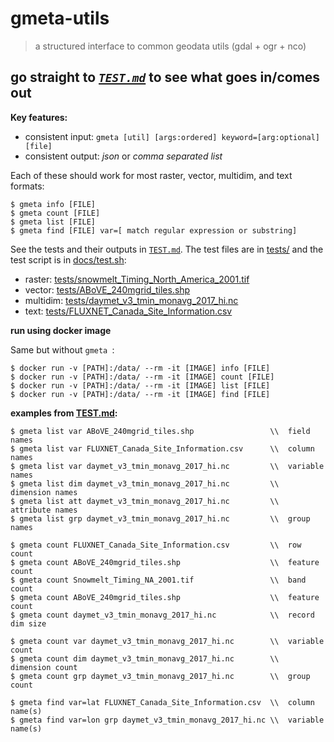 # gmeta-utils

>a structured interface to common geodata utils (gdal + ogr + nco)

## go straight to *[`TEST.md`](TEST.md)* to see what goes in/comes out

**Key features:**

* consistent input: `gmeta [util] [args:ordered] keyword=[arg:optional] [file]`
* consistent output: *json* or *comma separated list*

Each of these should work for most raster, vector, multidim, and text formats:

```shell
$ gmeta info [FILE]
$ gmeta count [FILE]
$ gmeta list [FILE]
$ gmeta find [FILE] var=[ match regular expression or substring]
```

See the tests and their outputs in [`TEST.md`](TEST.md). The test files are in [tests/](tests/) and the test script is in [docs/test.sh](docs/test.sh):

* raster: [tests/snowmelt_Timing_North_America_2001.tif](tests/snowmelt_Timing_North_America_2001.tif)
* vector: [tests/ABoVE_240mgrid_tiles.shp](tests/ABoVE_240mgrid_tiles.shp)
* multidim: [tests/daymet_v3_tmin_monavg_2017_hi.nc](tests/daymet_v3_tmin_monavg_2017_hi.nc)
* text: [tests/FLUXNET_Canada_Site_Information.csv](tests/FLUXNET_Canada_Site_Information.csv)

**run using docker image**

Same but without `gmeta `:

```shell
$ docker run -v [PATH]:/data/ --rm -it [IMAGE] info [FILE]
$ docker run -v [PATH]:/data/ --rm -it [IMAGE] count [FILE]
$ docker run -v [PATH]:/data/ --rm -it [IMAGE] list [FILE]
$ docker run -v [PATH]:/data/ --rm -it [IMAGE] find [FILE]
```

**examples from [TEST.md](TEST.md):**

```shell
$ gmeta list var ABoVE_240mgrid_tiles.shp                 \\  field names
$ gmeta list var FLUXNET_Canada_Site_Information.csv      \\  column names
$ gmeta list var daymet_v3_tmin_monavg_2017_hi.nc         \\  variable names
$ gmeta list dim daymet_v3_tmin_monavg_2017_hi.nc         \\  dimension names
$ gmeta list att daymet_v3_tmin_monavg_2017_hi.nc         \\  attribute names
$ gmeta list grp daymet_v3_tmin_monavg_2017_hi.nc         \\  group names

$ gmeta count FLUXNET_Canada_Site_Information.csv         \\  row count
$ gmeta count ABoVE_240mgrid_tiles.shp                    \\  feature count
$ gmeta count Snowmelt_Timing_NA_2001.tif                 \\  band count
$ gmeta count ABoVE_240mgrid_tiles.shp                    \\  feature count
$ gmeta count daymet_v3_tmin_monavg_2017_hi.nc            \\  record dim size

$ gmeta count var daymet_v3_tmin_monavg_2017_hi.nc        \\  variable count
$ gmeta count dim daymet_v3_tmin_monavg_2017_hi.nc        \\  dimension count
$ gmeta count grp daymet_v3_tmin_monavg_2017_hi.nc        \\  group count

$ gmeta find var=lat FLUXNET_Canada_Site_Information.csv  \\  column name(s)
$ gmeta find var=lon grp daymet_v3_tmin_monavg_2017_hi.nc \\  variable name(s)
```
